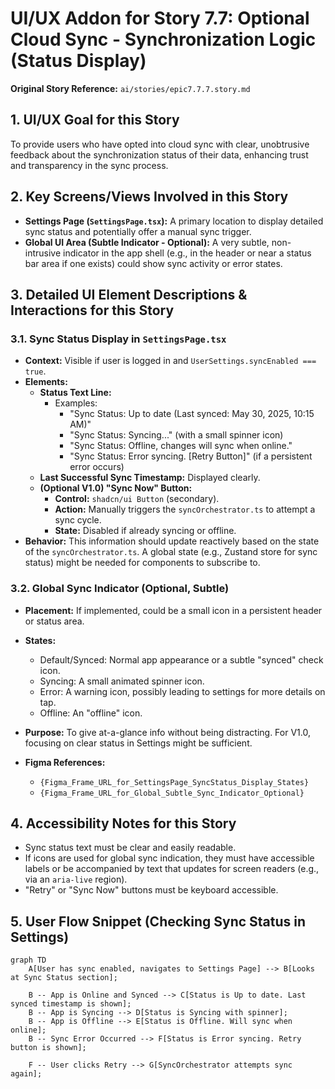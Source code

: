 # UI/UX Addon for Story 7.7: Optional Cloud Sync - Synchronization Logic (Status Display)

**Original Story Reference:** `ai/stories/epic7.7.7.story.md`

## 1. UI/UX Goal for this Story

To provide users who have opted into cloud sync with clear, unobtrusive feedback about the synchronization status of their data, enhancing trust and transparency in the sync process.

## 2. Key Screens/Views Involved in this Story

- **Settings Page (`SettingsPage.tsx`):** A primary location to display detailed sync status and potentially offer a manual sync trigger.
- **Global UI Area (Subtle Indicator - Optional):** A very subtle, non-intrusive indicator in the app shell (e.g., in the header or near a status bar area if one exists) could show sync activity or error states.

## 3. Detailed UI Element Descriptions & Interactions for this Story

### 3.1. Sync Status Display in `SettingsPage.tsx`

- **Context:** Visible if user is logged in and `UserSettings.syncEnabled === true`.
- **Elements:**
  - **Status Text Line:**
    - Examples:
      - "Sync Status: Up to date (Last synced: May 30, 2025, 10:15 AM)"
      - "Sync Status: Syncing..." (with a small spinner icon)
      - "Sync Status: Offline, changes will sync when online."
      - "Sync Status: Error syncing. [Retry Button]" (if a persistent error occurs)
  - **Last Successful Sync Timestamp:** Displayed clearly.
  - **(Optional V1.0) "Sync Now" Button:**
    - **Control:** `shadcn/ui Button` (secondary).
    - **Action:** Manually triggers the `syncOrchestrator.ts` to attempt a sync cycle.
    - **State:** Disabled if already syncing or offline.
- **Behavior:** This information should update reactively based on the state of the `syncOrchestrator.ts`. A global state (e.g., Zustand store for sync status) might be needed for components to subscribe to.

### 3.2. Global Sync Indicator (Optional, Subtle)

- **Placement:** If implemented, could be a small icon in a persistent header or status area.
- **States:**
  - Default/Synced: Normal app appearance or a subtle "synced" check icon.
  - Syncing: A small animated spinner icon.
  - Error: A warning icon, possibly leading to settings for more details on tap.
  - Offline: An "offline" icon.
- **Purpose:** To give at-a-glance info without being distracting. For V1.0, focusing on clear status in Settings might be sufficient.

- **Figma References:**
  - `{Figma_Frame_URL_for_SettingsPage_SyncStatus_Display_States}`
  - `{Figma_Frame_URL_for_Global_Subtle_Sync_Indicator_Optional}`

## 4. Accessibility Notes for this Story

- Sync status text must be clear and easily readable.
- If icons are used for global sync indication, they must have accessible labels or be accompanied by text that updates for screen readers (e.g., via an `aria-live` region).
- "Retry" or "Sync Now" buttons must be keyboard accessible.

## 5. User Flow Snippet (Checking Sync Status in Settings)

```mermaid
graph TD
    A[User has sync enabled, navigates to Settings Page] --> B[Looks at Sync Status section];

    B -- App is Online and Synced --> C[Status is Up to date. Last synced timestamp is shown];
    B -- App is Syncing --> D[Status is Syncing with spinner];
    B -- App is Offline --> E[Status is Offline. Will sync when online];
    B -- Sync Error Occurred --> F[Status is Error syncing. Retry button is shown];

    F -- User clicks Retry --> G[SyncOrchestrator attempts sync again];
```
